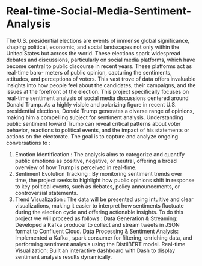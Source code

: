 # Real-time-Social-Media-Sentiment-Analysis


The U.S. presidential elections are events of immense global significance, shaping political, economic, and social landscapes not only within the United States but across the world. These elections spark widespread debates and discussions, particularly on social media platforms, which have become central to public discourse in recent years. These platforms act as real-time baro- meters of public opinion, capturing the sentiments, attitudes, and perceptions of voters. This vast trove of data offers invaluable insights into how people feel about the candidates, their campaigns, and the issues at the forefront of the election.
This project specifically focuses on real-time sentiment analysis of social media discussions centered around Donald Trump. As a highly visible and polarizing figure in recent U.S. presidential elections, Donald Trump generates a diverse range of opinions, making him a compelling subject for sentiment analysis. Understanding public sentiment toward Trump can reveal critical patterns about voter behavior, reactions to political events, and the impact of his statements or actions on the electorate. The goal is to capture and analyze ongoing conversations to :
1. Emotion Identification : The analysis aims to categorize and quantify public emotions as positive, negative, or neutral, offering a broad overview of how Trump is perceived in real-time.
2. Sentiment Evolution Tracking : By monitoring sentiment trends over time, the project seeks to highlight how public opinions shift in response to key political events, such as debates, policy announcements, or controversial statements.
3. Trend Visualization : The data will be presented using intuitive and clear visualizations, making it easier to interpret how sentiments fluctuate during the election cycle and offering actionable insights.
To do this project we will proceed as follows :
Data Generation & Streaming: Developed a Kafka producer to collect and stream tweets in JSON format to Confluent Cloud.
Data Processing & Sentiment Analysis: Implemented a Kafka , spark  consumer for filtering, enriching data, and performing sentiment analysis using the DistilBERT model.
Real-time Visualization: Built an interactive dashboard with Dash to display sentiment analysis results dynamically.
